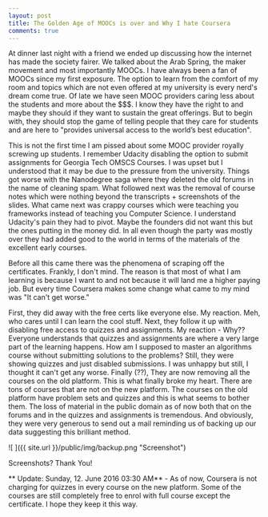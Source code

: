 ```yaml
---
layout: post
title: The Golden Age of MOOCs is over and Why I hate Coursera
comments: true
---
```


At dinner last night with a friend we ended up discussing how the internet has made the society fairer. We talked about the Arab Spring, the maker movement and most importantly MOOCs. I have always been a fan of MOOCs since my first exposure. The option to learn from the comfort of my room and topics which are not even offered at my university is every nerd's dream come true. Of late we have seen MOOC providers caring less about the students and more about the $$$. I know they have the right to and maybe they should if they want to sustain the great offerings. But to begin with, they should stop the game of telling people that they care for students and are here to "provides universal access to the world’s best education".

This is not the first time I am pissed about some MOOC provider royally screwing up students. I remember Udacity disabling the option to submit assignments for Georgia Tech OMSCS Courses. I was upset but I understood that it may be due to the pressure from the university. Things got worse with the Nanodegree saga where they deleted the old forums in the name of cleaning spam. What followed next was the removal of course notes which were nothing beyond the transcripts + screenshots of the slides. What came next was crappy courses which were teaching you frameworks instead of teaching you Computer Science. I understand Udacity's pain they had to pivot. Maybe the founders did not want this but the ones putting in the money did. In all even though the party was mostly over they had added good to the world in terms of the materials of the excellent early courses.

Before all this came there was the phenomena of scraping off the certificates. Frankly, I don't mind. The reason is that most of what I am learning is because I want to and not because it will land me a higher paying job. But every time Coursera makes some change what came to my mind was "It can't get worse." 

First, they did away with the free certs like everyone else. My reaction. Meh, who cares until I can learn the cool stuff.
Next, they follow it up with disabling free access to quizzes and assignments. My reaction - Why?? Everyone understands that quizzes and assignments are where a very large part of the learning happens. How am I supposed to master an algorithms course without submitting solutions to the problems? Still, they were showing quizzes and just disabled submissions. I was unhappy but still, I thought it can't get any worse.
Finally (??), They are now removing all the courses on the old platform. This is what finally broke my heart. There are tons of courses that are not on the new platform. The courses on the old platform have problem sets and quizzes and this is what seems to bother them. The loss of material in the public domain as of now both that on the forums and in the quizzes and assignments is tremendous. And obviously, they were very generous to send out a mail reminding us of backing up our data suggesting this brilliant method.

![ ]({{ site.url }}/public/img/backup.png  "Screenshot")

Screenshots? Thank You!

** Update: Sunday, 12. June 2016 03:30 AM** - As of now, Coursera is not charging for quizzes in every course on the new platform. Some of the courses are still completely free to enrol with full course except the certificate. I hope they keep it this way.
